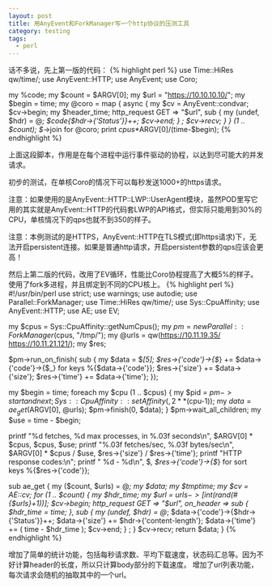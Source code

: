 ```yaml
---
layout: post
title: 用AnyEvent和ForkManager写一个http协议的压测工具
category: testing
tags:
  - perl
---
```

话不多说，先上第一版的代码：
{% highlight perl %}
use Time::HiRes qw/time/;
use AnyEvent::HTTP;
use AnyEvent;
use Coro;

my %code;
my $count = $ARGV[0];
my $url = "https://10.10.10.10/";
my $begin = time;
my @coro = map {
    async {
        my $cv = AnyEvent::condvar;
        $cv->begin;
        my $header_time;
        http_request GET => "$url",
            sub {
                my (undef, $hdr) = @_;
                $code{$hdr->{'Status'}}++;
                $cv->end;
            }
        ;
        $cv->recv;
    }
} (1 .. $count);
$_->join for @coro;
print $cpus*$ARGV[0]/(time-$begin);
{% endhighlight %}

上面这段脚本，作用是在每个进程中运行事件驱动的协程，以达到尽可能大的并发请求。

初步的测试，在单核Coro的情况下可以每秒发送1000+的https请求。

注意：如果使用的是AnyEvent::HTTP::LWP::UserAgent模块，虽然POD里写它用的其实就是AnyEvent::HTTP的代码套LWP的API格式，但实际只能用到30%的CPU，单核情况下的qps也就不到350的样子。

注意：本例测试的是HTTPS，AnyEvent::HTTP在TLS模式(即https请求)下，无法开启persistent连接。如果是普通http请求，开启persistent参数的qps应该会更高！

然后上第二版的代码，改用了EV循环，性能比Coro协程提高了大概5%的样子。使用了fork多进程，并且绑定到不同的CPU核上。
{% highlight perl %}
#!/usr/bin/perl
use strict;
use warnings;
use autodie;
use Parallel::ForkManager;
use Time::HiRes qw/time/;
use Sys::CpuAffinity;
use AnyEvent::HTTP;
use AE;
use EV;

my $cpus = Sys::CpuAffinity::getNumCpus();
my $pm = new Parallel::ForkManager($cpus, "/tmp/");
my @urls = qw(https://10.11.19.35/ https://10.11.21.121/);
my $res;

$pm->run_on_finish( sub {
    my $data = $_[5];
    $res->{'code'}->{$_} += $data->{'code'}->{$_} for keys %{$data->{'code'}};
    $res->{'size'} += $data->{'size'};
    $res->{'time'} += $data->{'time'};
});

my $begin = time;
foreach my $cpu (1 .. $cpus) {
    my $pid = $pm->start and next;
    Sys::CpuAffinity::setAffinity($$, 2 ** ($cpu-1));
    my $data = ae_get($ARGV[0], \@urls);
    $pm->finish(0, $data);
}
$pm->wait_all_children;
my $use = time - $begin;

printf "%d fetches, %d max processes, in %.03f seconds\n", $ARGV[0] * $cpus, $cpus, $use;
printf "%.03f fetches/sec, %.03f bytes/sec\n", $ARGV[0] * $cpus / $use, $res->{'size'} / $res->{'time'};
printf "HTTP response codes:\n";
printf "       %d - %d\n", $_, $res->{'code'}->{$_} for sort keys %{$res->{'code'}};

sub ae_get {
    my ($count, $urls) = @_;
    my $data;
    my $tmptime;
    my $cv = AE::cv;
    for (1 .. $count) {
        my $hdr_time;
        my $url = $urls->[int(rand($#{$urls}+1))];
        $cv->begin;
        http_request
            GET       => "$url", 
            on_header => sub {
                $hdr_time = time;
            },
            sub {
                my (undef, $hdr) = @_;
                $data->{'code'}->{$hdr->{'Status'}}++;
                $data->{'size'} += $hdr->{'content-length'};
                $data->{'time'} += ( time - $hdr_time );
                $cv->end;
            }
        ;
    } 
    $cv->recv;
    return $data;
}
{% endhighlight %}

增加了简单的统计功能，包括每秒请求数、平均下载速度，状态码汇总等。因为不好计算header的长度，所以只计算body部分的下载速度。
增加了url列表功能，每次请求会随机的抽取其中的一个url。
